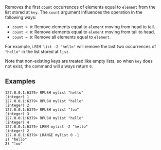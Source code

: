 Removes the first `count` occurrences of elements equal to `element` from the list
stored at `key`.
The `count` argument influences the operation in the following ways:

* `count > 0`: Remove elements equal to `element` moving from head to tail.
* `count < 0`: Remove elements equal to `element` moving from tail to head.
* `count = 0`: Remove all elements equal to `element`.

For example, `LREM list -2 "hello"` will remove the last two occurrences of
`"hello"` in the list stored at `list`.

Note that non-existing keys are treated like empty lists, so when `key` does not
exist, the command will always return `0`.

## Examples

```valkey-cli
127.0.0.1:6379> RPUSH mylist "hello"
(integer) 1
127.0.0.1:6379> RPUSH mylist "hello"
(integer) 2
127.0.0.1:6379> RPUSH mylist "foo"
(integer) 3
127.0.0.1:6379> RPUSH mylist "hello"
(integer) 4
127.0.0.1:6379> LREM mylist -2 "hello"
(integer) 2
127.0.0.1:6379> LRANGE mylist 0 -1
1) "hello"
2) "foo"
```
